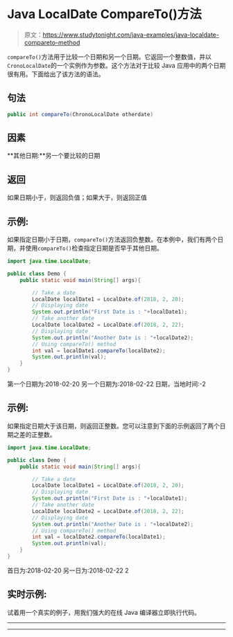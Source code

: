 # Java LocalDate CompareTo()方法

> 原文：<https://www.studytonight.com/java-examples/java-localdate-compareto-method>

`compareTo()`方法用于比较一个日期和另一个日期。它返回一个整数值，并以`CronoLocalDate`的一个实例作为参数。这个方法对于比较 Java 应用中的两个日期很有用。下面给出了该方法的语法。

## 句法

```java
public int compareTo(ChronoLocalDate otherdate) 
```

## 因素

**其他日期:**另一个要比较的日期

## 返回

如果日期小于，则返回负值；如果大于，则返回正值

## 示例:

如果指定日期小于日期，`compareTo()`方法返回负整数。在本例中，我们有两个日期，并使用`compareTo()`检查指定日期是否早于其他日期。

```java
import java.time.LocalDate;

public class Demo {  
	public static void main(String[] args){  

		// Take a date
		LocalDate localDate1 = LocalDate.of(2018, 2, 20);
		// Displaying date
		System.out.println("First Date is : "+localDate1);
		// Take another date
		LocalDate localDate2 = LocalDate.of(2018, 2, 22);
		// Displaying date
		System.out.println("Another Date is : "+localDate2);
		// Using compareTo() method
		int val = localDate1.compareTo(localDate2);
		System.out.println(val);
	}
} 
```

第一个日期为:2018-02-20
另一个日期为:2018-02-22
日期，当地时间:-2

## 示例:

如果指定日期大于该日期，则返回正整数。您可以注意到下面的示例返回了两个日期之差的正整数。

```java
import java.time.LocalDate;

public class Demo {  
	public static void main(String[] args){  

		// Take a date
		LocalDate localDate1 = LocalDate.of(2018, 2, 20);
		// Displaying date
		System.out.println("First Date is : "+localDate1);
		// Take another date
		LocalDate localDate2 = LocalDate.of(2018, 2, 22);
		// Displaying date
		System.out.println("Another Date is : "+localDate2);
		// Using compareTo() method
		int val = localDate2.compareTo(localDate1);
		System.out.println(val);
	}
}
```

首日为:2018-02-20
另一日为:2018-02-22
2

## 实时示例:

试着用一个真实的例子，用我们强大的在线 Java 编译器立即执行代码。

* * *

* * *
